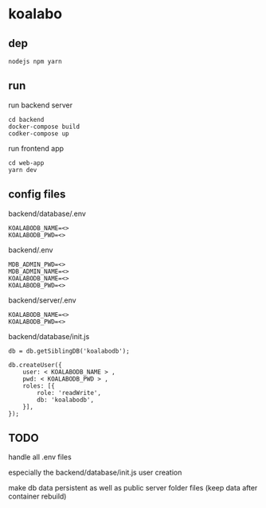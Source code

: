 # koalabo

## dep

```
nodejs npm yarn
```

## run
run backend server
```
cd backend
docker-compose build
codker-compose up
```
run frontend app
```
cd web-app
yarn dev
```

## config files

backend/database/.env

```
KOALABODB_NAME=<>
KOALABODB_PWD=<>
```

backend/.env

```
MDB_ADMIN_PWD=<>
MDB_ADMIN_NAME=<>
KOALABODB_NAME=<>
KOALABODB_PWD=<>
```

backend/server/.env

```
KOALABODB_NAME=<>
KOALABODB_PWD=<>
```

backend/database/init.js

```
db = db.getSiblingDB('koalabodb');

db.createUser({
    user: < KOALABODB_NAME > ,
    pwd: < KOALABODB_PWD > ,
    roles: [{
        role: 'readWrite',
        db: 'koalabodb',
    }],
});
```

## TODO

handle all .env files

especially the backend/database/init.js user creation

make db data persistent as well as public server folder files (keep data after container rebuild)

